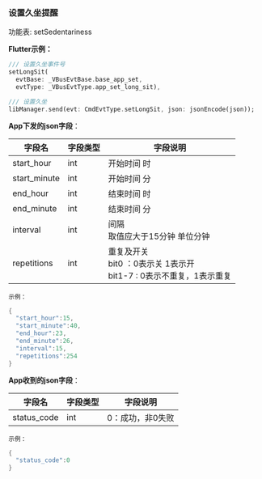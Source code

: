 ### 设置久坐提醒


功能表: setSedentariness

**Flutter示例：**

```dart
/// 设置久坐事件号
setLongSit(
  evtBase: _VBusEvtBase.base_app_set, 
  evtType: _VBusEvtType.app_set_long_sit),

/// 设置久坐
libManager.send(evt: CmdEvtType.setLongSit, json: jsonEncode(json));
```



**App下发的json字段**：

| 字段名       | 字段类型 | 字段说明                                                     |
| ------------ | -------- | ------------------------------------------------------------ |
| start_hour   | int      | 开始时间 时                                                  |
| start_minute | int      | 开始时间 分                                                  |
| end_hour     | int      | 结束时间 时                                                  |
| end_minute   | int      | 结束时间 分                                                  |
| interval     | int      | 间隔 <br />取值应大于15分钟 单位分钟                         |
| repetitions  | int      | 重复及开关<br /> bit0 ：0表示关 1表示开 <br />bit1-7  : 0表示不重复，1表示重复 |

`示例：`

```c
{
  "start_hour":15,
  "start_minute":40,
  "end_hour":23,
  "end_minute":26,
  "interval":15,
  "repetitions":254
}
```



**App收到的json字段**：

| 字段名      | 字段类型 | 字段说明         |
| ----------- | -------- | ---------------- |
| status_code | int      | 0：成功，非0失败 |

`示例：`

```c
{
  "status_code":0
}
```



